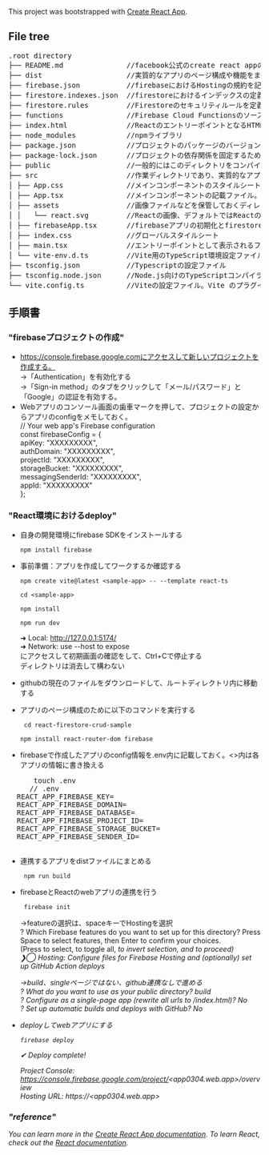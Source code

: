 This project was bootstrapped with [Create React App](https://github.com/facebook/create-react-app).


## File tree

<pre>
.root directory
├── README.md               //facebook公式のcreate react appのREADMEを含む
├── dist                    //実質的なアプリのページ構成や機能をまとめたもの、本アプリではfirebaseのコンパイル先として使用、Viteを使用した場合はdistが作られる
├── firebase.json           //firebaseにおけるHostingの規約を記載
├── firestore.indexes.json  //firestoreにおけるインデックスの定義方法を記載
├── firestore.rules         //Firestoreのセキュリティルールを定義するファイル。書き込みなどの制限を記載
├── functions               //Firebase Cloud Functionsのソースコードや設定ファイルを格納するディレクトリ
├── index.html              //ReactのエントリーポイントとなるHTMLファイル
├── node_modules            //npmライブラリ
├── package.json            //プロジェクトのパッケージのバージョンを記載したjsonファイル
├── package-lock.json       //プロジェクトの依存関係を固定するためのファイルでパッケージのバージョンに制限をかける
├── public                  //一般的にはこのディレクトリをコンパイルする
├── src                     //作業ディレクトリであり、実質的なアプリのページ構成や機能をまとめたもの
│ ├── App.css               //メインコンポーネントのスタイルシート
│ ├── App.tsx               //メインコンポーネントの記載ファイル。firebaseとの連携やページ機能について記載されている
│ ├── assets                //画像ファイルなどを保管しておくディレクトリ
│ │   └── react.svg         //Reactの画像、デフォルトではReactのマークが入っている
│ ├── firebaseApp.tsx       //firebaseアプリの初期化とfirestoreへの接続を設定。.envからAPI接続の設定ファイルを呼び出す
│ ├── index.css             //グローバルスタイルシート
│ ├── main.tsx              //エントリーポイントとして表示されるファイル。複数ページの場合はrootと表示され、Appの機能などを呼び出す
│ └── vite-env.d.ts         //Vite用のTypeScript環境設定ファイル
├── tsconfig.json           //Typescriptの設定ファイル
├── tsconfig.node.json      //Node.js向けのTypeScriptコンパイラの設定ファイル。サーバーサイドのTypeScriptファイルをコンパイルするための設定を含む
└── vite.config.ts          //Viteの設定ファイル。Vite のプラグインやビルドオプションを定義する
</pre>



## 手順書

### "firebaseプロジェクトの作成"
- https://console.firebase.google.comにアクセスして新しいプロジェクトを作成する。  
  →「Authentication」を有効化する<br />
  →「Sign-in method」のタブをクリックして「メール/パスワード」と「Google」の認証を有効する。  
- Webアプリのコンソール画面の歯車マークを押して、プロジェクトの設定からアプリのconfigをメモしておく。  
  // Your web app's Firebase configuration  
  const firebaseConfig = {  
    apiKey: "XXXXXXXXX",  
    authDomain: "XXXXXXXXX",  
    projectId: "XXXXXXXXX",  
    storageBucket: "XXXXXXXXX",  
    messagingSenderId: "XXXXXXXXX",  
    appId: "XXXXXXXXX"  
  };

### "React環境におけるdeploy"
- 自身の開発環境にfirebase SDKをインストールする

      npm install firebase
- 事前準備：アプリを作成してワークするか確認する
      
      npm create vite@latest <sample-app> -- --template react-ts
  
      cd <sample-app>
  
      npm install
  
      npm run dev  
  ➜  Local:   http://127.0.0.1:5174/  
  ➜  Network: use --host to expose  
  にアクセスして初期画面の確認をして、Ctrl+Cで停止する  
  ディレクトリは消去して構わない  
- githubの現在のファイルをダウンロードして、ルートディレクトリ内に移動する  
- アプリのページ構成のために以下のコマンドを実行する
  
       cd react-firestore-crud-sample
  
      npm install react-router-dom firebase   
- firebaseで作成したアプリのconfig情報を.env内に記載しておく。<>内は各アプリの情報に書き換える
<pre>
      touch .env  
     // .env  
  REACT_APP_FIREBASE_KEY=<apiKey>  
  REACT_APP_FIREBASE_DOMAIN=<authDomain>  
  REACT_APP_FIREBASE_DATABASE=<databaseURL>  
  REACT_APP_FIREBASE_PROJECT_ID=<projectId>  
  REACT_APP_FIREBASE_STORAGE_BUCKET=<storageBucket>  
  REACT_APP_FIREBASE_SENDER_ID=<messagingSenderId>  

</pre>

-  連携するアプリをdistファイルにまとめる

        npm run build  
-  firebaseとReactのwebアプリの連携を行う
    
        firebase init  
   →featureの選択は、spaceキーでHostingを選択  
    ? Which Firebase features do you want to set up for this directory? Press Space to select features, then Enter to confirm your choices.  
     (Press <space> to select, <a> to toggle all, <i> to invert selection, and <enter> to proceed)  
    ❯◯ Hosting: Configure files for Firebase Hosting and (optionally) set up GitHub Action deploys
  
   →build、singleページではない、github連携なしで進める  
    ? What do you want to use as your public directory? build  
    ? Configure as a single-page app (rewrite all urls to /index.html)? No  
    ? Set up automatic builds and deploys with GitHub? No  
- deployしてwebアプリにする  
  
      firebase deploy  
  
  ✔  Deploy complete!  

    Project Console: https://console.firebase.google.com/project/<app0304.web.app>/overview  
    Hosting URL: https://<app0304.web.app>  

### "reference"
You can learn more in the [Create React App documentation](https://facebook.github.io/create-react-app/docs/getting-started).
To learn React, check out the [React documentation](https://reactjs.org/).
